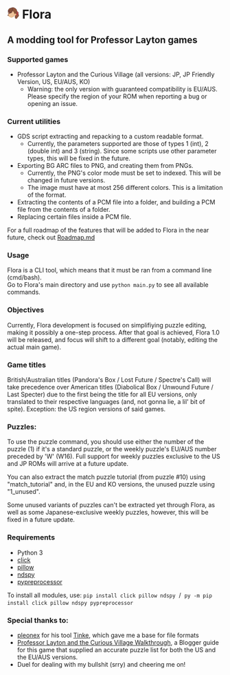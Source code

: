# <img src="flora.png" width=28> Flora
## A modding tool for Professor Layton games

### Supported games
* Professor Layton and the Curious Village (all versions: JP, JP Friendly Version, US, EU/AUS, KO)
    + Warning: the only version with guaranteed compatibility is EU/AUS. Please specify the region of your ROM when reporting a bug or opening an issue.

### Current utilities
* GDS script extracting and repacking to a custom readable format.
    + Currently, the parameters supported are those of types 1 (int), 2 (double int) and 3 (string). Since some scripts use other parameter types, this will be fixed in the future.
* Exporting BG ARC files to PNG, and creating them from PNGs.
    + Currently, the PNG's color mode must be set to indexed. This will be changed in future versions.
    + The image must have at most 256 different colors. This is a limitation of the format.
* Extracting the contents of a PCM file into a folder, and building a PCM file from the contents of a folder.
* Replacing certain files inside a PCM file.

For a full roadmap of the features that will be added to Flora in the near future, check out [Roadmap.md](Roadmap.md)

### Usage
Flora is a CLI tool, which means that it must be ran from a command line (cmd/bash).<br>
Go to Flora's main directory and use `python main.py` to see all available commands.

### Objectives
Currently, Flora development is focused on simplifiying puzzle editing, making it possibly a one-step process. After that goal is achieved, Flora 1.0 will be released, and focus will shift to a different goal (notably, editing the actual main game).

### Game titles
British/Australian titles (Pandora's Box / Lost Future / Spectre's Call) will take precedence over American titles (Diabolical Box / Unwound Future / Last Specter) due to the first being the title for all EU versions, only translated to their respective languages (and, not gonna lie, a lil' bit of spite). Exception: the US region versions of said games.

### Puzzles:
To use the puzzle command, you should use either the number of the puzzle (1) if it's a standard puzzle, or the weekly puzzle's EU/AUS number preceded by 'W' (W16). Full support for weekly puzzles exclusive to the US and JP ROMs will arrive at a future update.

You can also extract the match puzzle tutorial (from puzzle #10) using "match_tutorial" and, in the EU and KO versions, the unused puzzle using "1_unused".

Some unused variants of puzzles can't be extracted yet through Flora, as well as some Japanese-exclusive weekly puzzles, however, this will be fixed in a future update.

### Requirements
* Python 3
* [click](https://pypi.org/project/click/)
* [pillow](https://pypi.org/project/pillow/)
* [ndspy](https://pypi.org/project/ndspy/)
* [pypreprocessor](https://pypi.org/project/pypreprocessor/)

To install all modules, use: `pip install click pillow ndspy` &nbsp;/ &nbsp;`py -m pip install click pillow ndspy pypreprocessor`

### Special thanks to:
* [pleonex](https://github.com/pleonex/) for his tool [Tinke](https://github.com/pleonex/Tinke), which gave me a base for file formats
* [Professor Layton and the Curious Village Walkthrough](http://professorlaytonwalkthrough.blogspot.com), a Blogger guide for this game that supplied an accurate puzzle list for both the US and the EU/AUS versions.
* Duel for dealing with my bullshit (srry) and cheering me on!